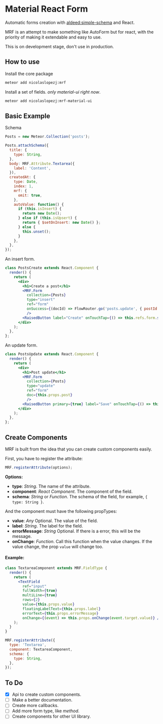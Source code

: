 # Material React Form

Automatic forms creation with [aldeed:simple-schema](http://github.com/aldeed/simple-schema) and React.

MRF is an attempt to make something like AutoForm but for react,
with the priority of making it extendable and easy to use.

This is on development stage, don't use in production.

## How to use

Install the core package

```sh
meteor add nicolaslopezj:mrf
```

Install a set of fields. *only material-ui right now*.

```sh
meteor add nicolaslopezj:mrf-material-ui
```

## Basic Example

Schema

```js
Posts = new Meteor.Collection('posts');

Posts.attachSchema({
  title: {
    type: String,
  },
  body: MRF.Attribute.Textarea({
    label: 'Content',
  }),
  createdAt: {
    type: Date,
    index: 1,
    mrf: {
      omit: true,
    },
    autoValue: function() {
      if (this.isInsert) {
        return new Date();
      } else if (this.isUpsert) {
        return { $setOnInsert: new Date() };
      } else {
        this.unset();
      }
    },
  },
});
```

An insert form.

```jsx
class PostsCreate extends React.Component {
  render() {
    return (
      <div>
        <h1>Create a post</h1>
        <MRF.Form
          collection={Posts}
          type="insert"
          ref="form"
          onSuccess={(docId) => FlowRouter.go('posts.update', { postId: docId })}
          />
        <RaisedButton label="Create" onTouchTap={() => this.refs.form.submit()}/>
      </div>
    );
  },
};
```

An update form.

```jsx
class PostsUpdate extends React.Component {
  render() {
    return (
      <div>
        <h1>Post update</h1>
        <MRF.Form
          collection={Posts}
          type="update"
          ref="form"
          doc={this.props.post}
          />
        <RaisedButton primary={true} label="Save" onTouchTap={() => this.refs.form.submit()}/>
      </div>
    );
  },
};
```

## Create Components

MRF is built from the idea that you can create custom components easily.

First, you have to register the attribute:

```js
MRF.registerAttribute(options);
```

**Options:**

- **type**: *String*. The name of the attribute.
- **component**: *React Component*. The component of the field.
- **schema**: *String* or *Function*. The schema of the field, for example, ```{ type: String }```.

And the component must have the following propTypes:

- **value**: *Any* Optional. The value of the field.
- **label**: *String*. The label for the field.
- **errorMessage**: *String* Optional. If there is a error, this will be the message.
- **onChange**: *Function*. Call this function when the value changes. If the value change, the prop ```value``` will change too.

#### Example:

```jsx
class TextareaComponent extends MRF.FieldType {
  render() {
    return (
      <TextField
        ref="input"
        fullWidth={true}
        multiLine={true}
        rows={2}
        value={this.props.value}
        floatingLabelText={this.props.label}
        errorText={this.props.errorMessage}
        onChange={(event) => this.props.onChange(event.target.value)} />
    );
  }
}

MRF.registerAttribute({
  type: 'Textarea',
  component: TextareaComponent,
  schema: {
    type: String,
  },
});
```

## To Do

- [x] Api to create custom components.
- [ ] Make a better documentation.
- [ ] Create more callbacks.
- [ ] Add more form type, like *method*.
- [ ] Create components for other UI library.
